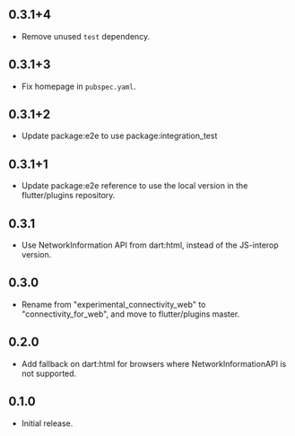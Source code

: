 ## 0.3.1+4

* Remove unused `test` dependency.

## 0.3.1+3

* Fix homepage in `pubspec.yaml`.

## 0.3.1+2

* Update package:e2e to use package:integration_test

## 0.3.1+1

* Update package:e2e reference to use the local version in the flutter/plugins
  repository.

## 0.3.1

* Use NetworkInformation API from dart:html, instead of the JS-interop version.

## 0.3.0

* Rename from "experimental_connectivity_web" to "connectivity_for_web", and move to flutter/plugins master.

## 0.2.0

* Add fallback on dart:html for browsers where NetworkInformationAPI is not supported.

## 0.1.0

* Initial release.
